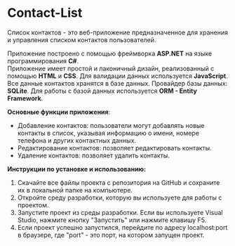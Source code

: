 # Contact-List
Cписок контактов - это веб-приложение предназначенное для хранения и управления списком контактов пользователей.<br> 

Приложение построено с помощью фреймворка <b>ASP.NET</b>  на языке программирования <b>C#</b>.<br>
Приложение имеет простой и лаконичный дизайн, реализованный с помощью <b>HTML</b> и <b>CSS</b>. Для валидации данных используется <b>JavaScript</b>.<br>
Все данные контактов хранятся в базе данных. Провайдер базы данных: <b>SQLite</b>. Для работы с базой данных используется <b>ORM - Entity Framework</b>.<br>

<b>Основные функции приложения</b>:
<ul>
  <li> Добавление контактов: пользователи могут добавлять новые контакты в список, указывая информацию о имени, номере телефона и других контактных данных.<br></li>
  <li> Редактирование контактов: позволяет редактировать контакты.<br></li>
  <li> Удаление контактов: позволяет удалить контакты.<br></li>
</ul>

<b>Инструкции по установке и использованию:</b>
<ol>
  <li>Скачайте все файлы проекта с репозитория на GitHub и сохраните их в локальной папке на компьютере.</li>
  <li>Откройте среду разработки, которую вы используете для работы с проектом.</li>
  <li>Запустите проект из среды разработки. Если вы используете Visual Studio, нажмите кнопку "Запустить" или нажмите клавишу F5.</li>
  <li>Если проект успешно запустился, перейдите по адресу localhost:port в браузере, где "port" - это порт, на котором запущен проект.</li>
</ol>
